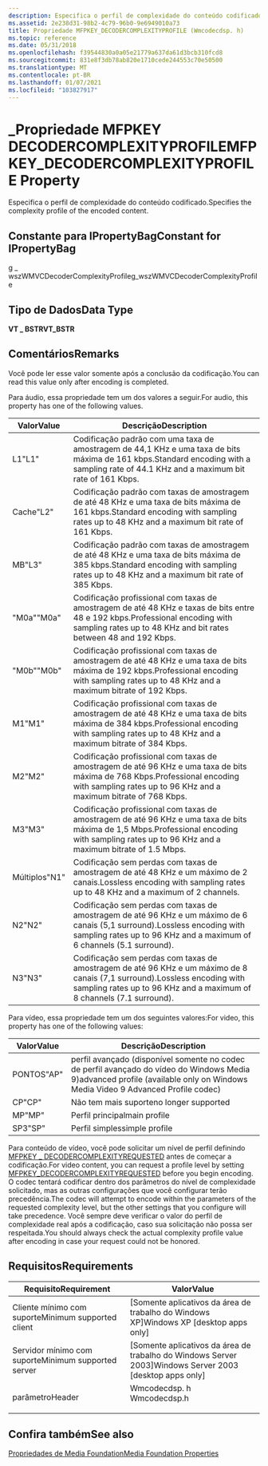 ```yaml
---
description: Especifica o perfil de complexidade do conteúdo codificado.
ms.assetid: 2e238d31-98b2-4c79-96b0-9e6949010a73
title: Propriedade MFPKEY_DECODERCOMPLEXITYPROFILE (Wmcodecdsp. h)
ms.topic: reference
ms.date: 05/31/2018
ms.openlocfilehash: f39544830a0a05e21779a637da61d3bcb310fcd8
ms.sourcegitcommit: 831e8f3db78ab820e1710cede244553c70e50500
ms.translationtype: MT
ms.contentlocale: pt-BR
ms.lasthandoff: 01/07/2021
ms.locfileid: "103827917"
---
```

# <a name="mfpkey_decodercomplexityprofile-property"></a><span data-ttu-id="f2d64-103">\_Propriedade MFPKEY DECODERCOMPLEXITYPROFILE</span><span class="sxs-lookup"><span data-stu-id="f2d64-103">MFPKEY\_DECODERCOMPLEXITYPROFILE Property</span></span>

<span data-ttu-id="f2d64-104">Especifica o perfil de complexidade do conteúdo codificado.</span><span class="sxs-lookup"><span data-stu-id="f2d64-104">Specifies the complexity profile of the encoded content.</span></span>

## <a name="constant-for-ipropertybag"></a><span data-ttu-id="f2d64-105">Constante para IPropertyBag</span><span class="sxs-lookup"><span data-stu-id="f2d64-105">Constant for IPropertyBag</span></span>

<span data-ttu-id="f2d64-106">g \_ wszWMVCDecoderComplexityProfile</span><span class="sxs-lookup"><span data-stu-id="f2d64-106">g\_wszWMVCDecoderComplexityProfile</span></span>

## <a name="data-type"></a><span data-ttu-id="f2d64-107">Tipo de Dados</span><span class="sxs-lookup"><span data-stu-id="f2d64-107">Data Type</span></span>

<span data-ttu-id="f2d64-108">**VT \_ BSTR**</span><span class="sxs-lookup"><span data-stu-id="f2d64-108">**VT\_BSTR**</span></span>

## <a name="remarks"></a><span data-ttu-id="f2d64-109">Comentários</span><span class="sxs-lookup"><span data-stu-id="f2d64-109">Remarks</span></span>

<span data-ttu-id="f2d64-110">Você pode ler esse valor somente após a conclusão da codificação.</span><span class="sxs-lookup"><span data-stu-id="f2d64-110">You can read this value only after encoding is completed.</span></span>

<span data-ttu-id="f2d64-111">Para áudio, essa propriedade tem um dos valores a seguir.</span><span class="sxs-lookup"><span data-stu-id="f2d64-111">For audio, this property has one of the following values.</span></span>



| <span data-ttu-id="f2d64-112">Valor</span><span class="sxs-lookup"><span data-stu-id="f2d64-112">Value</span></span> | <span data-ttu-id="f2d64-113">Descrição</span><span class="sxs-lookup"><span data-stu-id="f2d64-113">Description</span></span>                                                                                    |
|-------|------------------------------------------------------------------------------------------------|
| <span data-ttu-id="f2d64-114">L1</span><span class="sxs-lookup"><span data-stu-id="f2d64-114">"L1"</span></span>  | <span data-ttu-id="f2d64-115">Codificação padrão com uma taxa de amostragem de 44,1 KHz e uma taxa de bits máxima de 161 kbps.</span><span class="sxs-lookup"><span data-stu-id="f2d64-115">Standard encoding with a sampling rate of 44.1 KHz and a maximum bit rate of 161 Kbps.</span></span>         |
| <span data-ttu-id="f2d64-116">Cache</span><span class="sxs-lookup"><span data-stu-id="f2d64-116">"L2"</span></span>  | <span data-ttu-id="f2d64-117">Codificação padrão com taxas de amostragem de até 48 KHz e uma taxa de bits máxima de 161 kbps.</span><span class="sxs-lookup"><span data-stu-id="f2d64-117">Standard encoding with sampling rates up to 48 KHz and a maximum bit rate of 161 Kbps.</span></span>         |
| <span data-ttu-id="f2d64-118">MB</span><span class="sxs-lookup"><span data-stu-id="f2d64-118">"L3"</span></span>  | <span data-ttu-id="f2d64-119">Codificação padrão com taxas de amostragem de até 48 KHz e uma taxa de bits máxima de 385 kbps.</span><span class="sxs-lookup"><span data-stu-id="f2d64-119">Standard encoding with sampling rates up to 48 KHz and a maximum bit rate of 385 Kbps.</span></span>         |
| <span data-ttu-id="f2d64-120">"M0a"</span><span class="sxs-lookup"><span data-stu-id="f2d64-120">"M0a"</span></span> | <span data-ttu-id="f2d64-121">Codificação profissional com taxas de amostragem de até 48 KHz e taxas de bits entre 48 e 192 kbps.</span><span class="sxs-lookup"><span data-stu-id="f2d64-121">Professional encoding with sampling rates up to 48 KHz and bit rates between 48 and 192 Kbps.</span></span>  |
| <span data-ttu-id="f2d64-122">"M0b"</span><span class="sxs-lookup"><span data-stu-id="f2d64-122">"M0b"</span></span> | <span data-ttu-id="f2d64-123">Codificação profissional com taxas de amostragem de até 48 KHz e uma taxa de bits máxima de 192 kbps.</span><span class="sxs-lookup"><span data-stu-id="f2d64-123">Professional encoding with sampling rates up to 48 KHz and a maximum bitrate of 192 Kbps.</span></span>      |
| <span data-ttu-id="f2d64-124">M1</span><span class="sxs-lookup"><span data-stu-id="f2d64-124">"M1"</span></span>  | <span data-ttu-id="f2d64-125">Codificação profissional com taxas de amostragem de até 48 KHz e uma taxa de bits máxima de 384 kbps.</span><span class="sxs-lookup"><span data-stu-id="f2d64-125">Professional encoding with sampling rates up to 48 KHz and a maximum bitrate of 384 Kbps.</span></span>      |
| <span data-ttu-id="f2d64-126">M2</span><span class="sxs-lookup"><span data-stu-id="f2d64-126">"M2"</span></span>  | <span data-ttu-id="f2d64-127">Codificação profissional com taxas de amostragem de até 96 KHz e uma taxa de bits máxima de 768 Kbps.</span><span class="sxs-lookup"><span data-stu-id="f2d64-127">Professional encoding with sampling rates up to 96 KHz and a maximum bitrate of 768 Kbps.</span></span>      |
| <span data-ttu-id="f2d64-128">M3</span><span class="sxs-lookup"><span data-stu-id="f2d64-128">"M3"</span></span>  | <span data-ttu-id="f2d64-129">Codificação profissional com taxas de amostragem de até 96 KHz e uma taxa de bits máxima de 1,5 Mbps.</span><span class="sxs-lookup"><span data-stu-id="f2d64-129">Professional encoding with sampling rates up to 96 KHz and a maximum bitrate of 1.5 Mbps.</span></span>      |
| <span data-ttu-id="f2d64-130">Múltiplos</span><span class="sxs-lookup"><span data-stu-id="f2d64-130">"N1"</span></span>  | <span data-ttu-id="f2d64-131">Codificação sem perdas com taxas de amostragem de até 48 KHz e um máximo de 2 canais.</span><span class="sxs-lookup"><span data-stu-id="f2d64-131">Lossless encoding with sampling rates up to 48 KHz and a maximum of 2 channels.</span></span>                |
| <span data-ttu-id="f2d64-132">N2</span><span class="sxs-lookup"><span data-stu-id="f2d64-132">"N2"</span></span>  | <span data-ttu-id="f2d64-133">Codificação sem perdas com taxas de amostragem de até 96 KHz e um máximo de 6 canais (5,1 surround).</span><span class="sxs-lookup"><span data-stu-id="f2d64-133">Lossless encoding with sampling rates up to 96 KHz and a maximum of 6 channels (5.1 surround).</span></span> |
| <span data-ttu-id="f2d64-134">N3</span><span class="sxs-lookup"><span data-stu-id="f2d64-134">"N3"</span></span>  | <span data-ttu-id="f2d64-135">Codificação sem perdas com taxas de amostragem de até 96 KHz e um máximo de 8 canais (7,1 surround).</span><span class="sxs-lookup"><span data-stu-id="f2d64-135">Lossless encoding with sampling rates up to 96 KHz and a maximum of 8 channels (7.1 surround).</span></span> |



 

<span data-ttu-id="f2d64-136">Para vídeo, essa propriedade tem um dos seguintes valores:</span><span class="sxs-lookup"><span data-stu-id="f2d64-136">For video, this property has one of the following values:</span></span>



| <span data-ttu-id="f2d64-137">Valor</span><span class="sxs-lookup"><span data-stu-id="f2d64-137">Value</span></span> | <span data-ttu-id="f2d64-138">Descrição</span><span class="sxs-lookup"><span data-stu-id="f2d64-138">Description</span></span>                                                                       |
|-------|-----------------------------------------------------------------------------------|
| <span data-ttu-id="f2d64-139">PONTOS</span><span class="sxs-lookup"><span data-stu-id="f2d64-139">"AP"</span></span>  | <span data-ttu-id="f2d64-140">perfil avançado (disponível somente no codec de perfil avançado do vídeo do Windows Media 9)</span><span class="sxs-lookup"><span data-stu-id="f2d64-140">advanced profile (available only on Windows Media Video 9 Advanced Profile codec)</span></span> |
| <span data-ttu-id="f2d64-141">CP</span><span class="sxs-lookup"><span data-stu-id="f2d64-141">"CP"</span></span>  | <span data-ttu-id="f2d64-142">Não tem mais suporte</span><span class="sxs-lookup"><span data-stu-id="f2d64-142">no longer supported</span></span>                                                               |
| <span data-ttu-id="f2d64-143">MP</span><span class="sxs-lookup"><span data-stu-id="f2d64-143">"MP"</span></span>  | <span data-ttu-id="f2d64-144">Perfil principal</span><span class="sxs-lookup"><span data-stu-id="f2d64-144">main profile</span></span>                                                                      |
| <span data-ttu-id="f2d64-145">SP3</span><span class="sxs-lookup"><span data-stu-id="f2d64-145">"SP"</span></span>  | <span data-ttu-id="f2d64-146">Perfil simples</span><span class="sxs-lookup"><span data-stu-id="f2d64-146">simple profile</span></span>                                                                    |



 

<span data-ttu-id="f2d64-147">Para conteúdo de vídeo, você pode solicitar um nível de perfil definindo [MFPKEY \_ DECODERCOMPLEXITYREQUESTED](mfpkey-decodercomplexityrequestedproperty.md) antes de começar a codificação.</span><span class="sxs-lookup"><span data-stu-id="f2d64-147">For video content, you can request a profile level by setting [MFPKEY\_DECODERCOMPLEXITYREQUESTED](mfpkey-decodercomplexityrequestedproperty.md) before you begin encoding.</span></span> <span data-ttu-id="f2d64-148">O codec tentará codificar dentro dos parâmetros do nível de complexidade solicitado, mas as outras configurações que você configurar terão precedência.</span><span class="sxs-lookup"><span data-stu-id="f2d64-148">The codec will attempt to encode within the parameters of the requested complexity level, but the other settings that you configure will take precedence.</span></span> <span data-ttu-id="f2d64-149">Você sempre deve verificar o valor do perfil de complexidade real após a codificação, caso sua solicitação não possa ser respeitada.</span><span class="sxs-lookup"><span data-stu-id="f2d64-149">You should always check the actual complexity profile value after encoding in case your request could not be honored.</span></span>

## <a name="requirements"></a><span data-ttu-id="f2d64-150">Requisitos</span><span class="sxs-lookup"><span data-stu-id="f2d64-150">Requirements</span></span>



| <span data-ttu-id="f2d64-151">Requisito</span><span class="sxs-lookup"><span data-stu-id="f2d64-151">Requirement</span></span> | <span data-ttu-id="f2d64-152">Valor</span><span class="sxs-lookup"><span data-stu-id="f2d64-152">Value</span></span> |
|-------------------------------------|-----------------------------------------------------------------------------------------|
| <span data-ttu-id="f2d64-153">Cliente mínimo com suporte</span><span class="sxs-lookup"><span data-stu-id="f2d64-153">Minimum supported client</span></span><br/> | <span data-ttu-id="f2d64-154">\[Somente aplicativos da área de trabalho do Windows XP\]</span><span class="sxs-lookup"><span data-stu-id="f2d64-154">Windows XP \[desktop apps only\]</span></span><br/>                                             |
| <span data-ttu-id="f2d64-155">Servidor mínimo com suporte</span><span class="sxs-lookup"><span data-stu-id="f2d64-155">Minimum supported server</span></span><br/> | <span data-ttu-id="f2d64-156">\[Somente aplicativos da área de trabalho do Windows Server 2003\]</span><span class="sxs-lookup"><span data-stu-id="f2d64-156">Windows Server 2003 \[desktop apps only\]</span></span><br/>                                    |
| <span data-ttu-id="f2d64-157">parâmetro</span><span class="sxs-lookup"><span data-stu-id="f2d64-157">Header</span></span><br/>                   | <dl> <span data-ttu-id="f2d64-158"><dt>Wmcodecdsp. h</dt></span><span class="sxs-lookup"><span data-stu-id="f2d64-158"><dt>Wmcodecdsp.h</dt></span></span> </dl> |



## <a name="see-also"></a><span data-ttu-id="f2d64-159">Confira também</span><span class="sxs-lookup"><span data-stu-id="f2d64-159">See also</span></span>

<dl> <dt>

[<span data-ttu-id="f2d64-160">Propriedades de Media Foundation</span><span class="sxs-lookup"><span data-stu-id="f2d64-160">Media Foundation Properties</span></span>](media-foundation-properties.md)
</dt> </dl>

 

 




